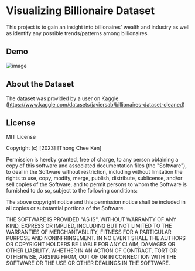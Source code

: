 # Visualizing Billionaire Dataset
This project is to gain an insight into billionaires' wealth and industry as well as identify any possible trends/patterns among billionaires. 

## Demo
![image](https://github.com/LouisThong15/Data-Analysis-Projects/assets/134668971/f633a319-a5bb-48bc-9f9d-b446c59116e6)

## About the Dataset
The dataset was provided by a user on Kaggle. (https://www.kaggle.com/datasets/javiersab/billionaires-dataset-cleaned)

## License
MIT License

Copyright (c) [2023] [Thong Chee Ken]

Permission is hereby granted, free of charge, to any person obtaining a copy
of this software and associated documentation files (the "Software"), to deal
in the Software without restriction, including without limitation the rights
to use, copy, modify, merge, publish, distribute, sublicense, and/or sell
copies of the Software, and to permit persons to whom the Software is
furnished to do so, subject to the following conditions:

The above copyright notice and this permission notice shall be included in all
copies or substantial portions of the Software.

THE SOFTWARE IS PROVIDED "AS IS", WITHOUT WARRANTY OF ANY KIND, EXPRESS OR
IMPLIED, INCLUDING BUT NOT LIMITED TO THE WARRANTIES OF MERCHANTABILITY,
FITNESS FOR A PARTICULAR PURPOSE AND NONINFRINGEMENT. IN NO EVENT SHALL THE
AUTHORS OR COPYRIGHT HOLDERS BE LIABLE FOR ANY CLAIM, DAMAGES OR OTHER
LIABILITY, WHETHER IN AN ACTION OF CONTRACT, TORT OR OTHERWISE, ARISING FROM,
OUT OF OR IN CONNECTION WITH THE SOFTWARE OR THE USE OR OTHER DEALINGS IN THE
SOFTWARE.

